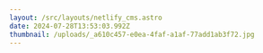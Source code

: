 ```yaml
---
layout: /src/layouts/netlify_cms.astro
date: 2024-07-28T13:53:03.992Z
thumbnail: /uploads/_a610c457-e0ea-4faf-a1af-77add1ab3f72.jpg
---
```

